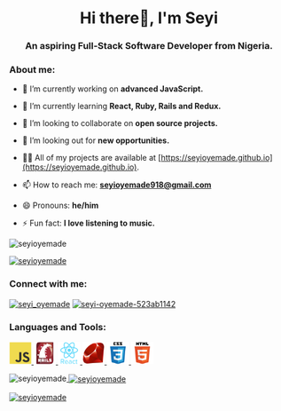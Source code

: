 <h1 align="center">Hi there👋, I'm Seyi</h1>
<h3 align="center">An aspiring Full-Stack Software Developer from Nigeria.</h3>

<h3 align="left">About me:</h3>

- 🔭 I’m currently working on **advanced JavaScript.**

- 🌱 I’m currently learning **React, Ruby, Rails and Redux.**

- 👯 I’m looking to collaborate on **open source projects.**

- 🤝 I’m looking out for **new opportunities.**

- 👨‍💻 All of my projects are available at [https://seyioyemade.github.io](https://seyioyemade.github.io).

- 📫 How to reach me: **seyioyemade918@gmail.com**

- 😄 Pronouns: **he/him**

- ⚡ Fun fact: **I love listening to music.**


<p align="left"> <img src="https://komarev.com/ghpvc/?username=seyioyemade&label=Profile%20views&color=0e75b6&style=flat" alt="seyioyemade" /> </p>

<p align="left"> <a href="https://github.com/ryo-ma/github-profile-trophy"><img src="https://github-profile-trophy.vercel.app/?username=seyioyemade" alt="seyioyemade" /></a> </p>

<h3 align="left">Connect with me:</h3>
<p align="left">
<a href="https://twitter.com/seyi_oyemade" target="blank"><img align="center" src="https://raw.githubusercontent.com/rahuldkjain/github-profile-readme-generator/master/src/images/icons/Social/twitter.svg" alt="seyi_oyemade" height="30" width="40" /></a>
<a href="https://linkedin.com/in/seyi-oyemade-523ab1142" target="blank"><img align="center" src="https://raw.githubusercontent.com/rahuldkjain/github-profile-readme-generator/master/src/images/icons/Social/linked-in-alt.svg" alt="seyi-oyemade-523ab1142" height="30" width="40" /></a>
</p>

<h3 align="left">Languages and Tools:</h3>
<p align="left"> <a href="https://www.w3schools.com/css/" target="_blank" rel="noreferrer">
 <img src="https://raw.githubusercontent.com/devicons/devicon/master/icons/javascript/javascript-original.svg" alt="javascript" width="40" height="40"/> </a> <a href="https://rubyonrails.org" target="_blank" rel="noreferrer"> 
  <img src="https://raw.githubusercontent.com/devicons/devicon/master/icons/rails/rails-original-wordmark.svg" alt="rails" width="40" height="40"/> </a> <a href="https://reactjs.org/" target="_blank" rel="noreferrer"> 
  <img src="https://raw.githubusercontent.com/devicons/devicon/master/icons/react/react-original-wordmark.svg" alt="react" width="40" height="40"/> </a> <a href="https://www.ruby-lang.org/en/" target="_blank" rel="noreferrer"> 
  <img src="https://raw.githubusercontent.com/devicons/devicon/master/icons/ruby/ruby-original.svg" alt="ruby" width="40" height="40"/> </a> 
 <a href="https://www.w3schools.com/css/" target="_blank" rel="noreferrer"> <img src="https://raw.githubusercontent.com/devicons/devicon/master/icons/css3/css3-original-wordmark.svg" alt="css3" width="40" height="40"/> </a>
 <img src="https://raw.githubusercontent.com/devicons/devicon/master/icons/html5/html5-original-wordmark.svg" alt="html5" width="40" height="40"/> </a> <a href="https://www.java.com" target="_blank" rel="noreferrer"> </p>

<p><img align="left" src="https://github-readme-stats.vercel.app/api/top-langs?username=seyioyemade&show_icons=true&locale=en&layout=compact" alt="seyioyemade" /></p>

<p>&nbsp;<img align="center" src="https://github-readme-stats.vercel.app/api?username=seyioyemade&show_icons=true&locale=en" alt="seyioyemade" /></p>

<p><img align="center" src="https://github-readme-streak-stats.herokuapp.com/?user=seyioyemade&" alt="seyioyemade" /></p>
